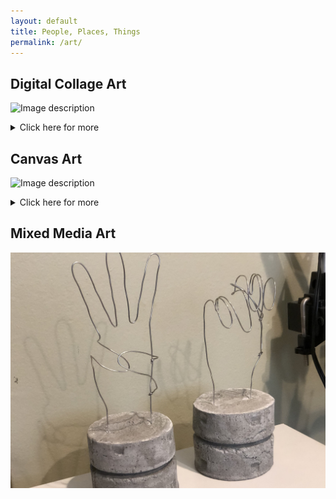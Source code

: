 ```yaml
---
layout: default
title: People, Places, Things
permalink: /art/
---
```

## Digital Collage Art
![Image description](/images/img1.jpg)
<details>
  <summary>Click here for more</summary>

<img src="/images/img1.jpg" alt=" " style="width:720px;height:432px;">
<img src="/images/img3.jpg" alt=" " style="width:720px;height:432px;">
<img src="/images/img4.jpg" alt=" " style="width:720px;height:432px;">
<img src="/images/img5.jpg" alt=" " style="width:720px;height:432px;">
</details>


## Canvas Art
![Image description](/images/tote_bags.png)

<details>
  <summary>Click here for more</summary>

<img src="/images/IMG_7113.jpg" alt=" " style="width:720px;height:432px;">

</details>



## Mixed Media Art
![Image description](/images/2019_wire.jpg)

